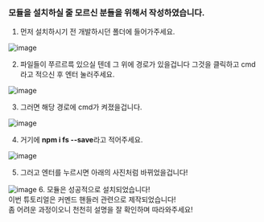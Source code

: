 ### 모듈을 설치하실 줄 모르신 분들을 위해서 작성하였습니다.

1. 먼저 설치하시기 전 개발하시던 폴더에 들어가주세요.   

![image](https://cdn.discordapp.com/attachments/708325535133990963/711344453427658832/unknown.png)

2. 파일들이 쭈르르륵 있으실 텐데 그 위에 경로가 있을겁니다 그것을 클릭하고 cmd라고 적으신 후 엔터 눌러주세요.   

![image](https://cdn.discordapp.com/attachments/708325535133990963/711344525217366086/unknown.png)

3. 그러면 해당 경로에 cmd가 켜졌을겁니다.

![image](https://cdn.discordapp.com/attachments/708325535133990963/711345543749828668/unknown.png)

4. 거기에 **npm i fs --save**라고 적어주세요.   

![image](https://cdn.discordapp.com/attachments/708325535133990963/711344567835688960/unknown.png)

5. 그러고 엔터를 누르시면 아래의 사진처럼 바뀌었을겁니다!   

![image](https://cdn.discordapp.com/attachments/708325535133990963/711344603504050207/unknown.png)
6. 모듈은 성공적으로 설치되었습니다!    
이번 튜토리얼은 커멘드 핸들러 관련으로 제작되었습니다!   
좀 어려운 과정이오니 천천히 설명을 잘 확인하며 따라와주세요!

